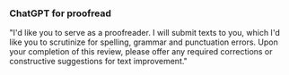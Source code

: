 ### ChatGPT for proofread
  
"I'd like you to serve as a proofreader. I will submit texts to you, which I'd like you to scrutinize for spelling, grammar and punctuation errors. Upon your completion of this review, please offer any required corrections or constructive suggestions for text improvement."

